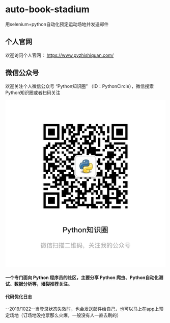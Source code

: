 # auto-book-stadium
用selenium+python自动化预定运动场地并发送邮件

## 个人官网
欢迎访问个人官网： https://www.pyzhishiquan.com/

## 微信公众号
欢迎关注个人微信公众号 “Python知识圈” （ID：PythonCircle），微信搜索 Python知识圈或者扫码关注

![公众号](https://github.com/Brucepk/pk.github.io/blob/master/gzh.jpg)

#### 一个专门面向 Python 程序员的社区，主要分享 Python 爬虫、Python自动化测试、数据分析等，墙裂推荐关注。

#### 代码优化日志

--2019/1022--当登录状态失效时，也会发送邮件给自己，也可以马上在app上预定场地（订场地没抢票那么火爆，一般没有人一直去刷的）
